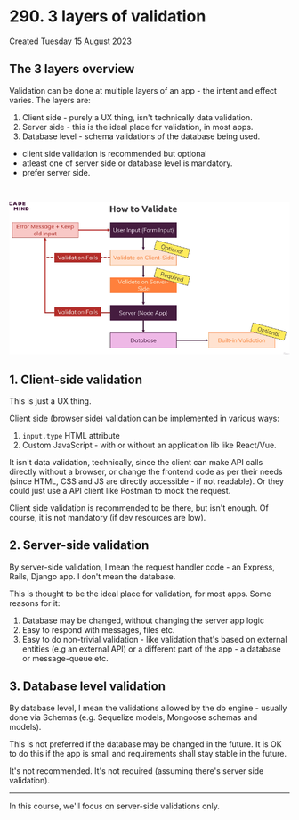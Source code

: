 # 290. 3 layers of validation
Created Tuesday 15 August 2023

## The 3 layers overview
Validation can be done at multiple layers of an app - the intent and effect varies. The layers are:
1. Client side - purely a UX thing, isn't technically data validation.
2. Server side - this is the ideal place for validation, in most apps.
3. Database level - schema validations of the database being used.

- client side validation is recommended but optional
- atleast one of server side or database level is mandatory. 
- prefer server side.

&nbsp;
&nbsp;

![](../../../../assets/290_3_layers_of_validation-image-1-0473ea29.png)


## 1. Client-side validation
This is just a UX thing.

Client side (browser side) validation can be implemented in various ways:
1. `input.type` HTML attribute
2. Custom JavaScript - with or without an application lib like React/Vue.
   
It isn't data validation, technically, since the client can make API calls directly without a browser, or change the frontend code as per their needs (since HTML, CSS and JS are directly accessible - if not readable).
Or they could just use a API client like Postman to mock the request.

Client side validation is recommended to be there, but isn't enough. Of course, it is not mandatory (if dev resources are low).


## 2. Server-side validation
By server-side validation, I mean the request handler code - an Express, Rails, Django app. I don't mean the database.

This is thought to be the ideal place for validation, for most apps. Some reasons for it:
1. Database may be changed, without changing the server app logic
2. Easy to respond with messages, files etc.
3. Easy to do non-trivial validation - like validation that's based on external entities (e.g an external API) or a different part of the app - a database or message-queue etc.


## 3. Database level validation
By database level, I mean the validations allowed by the db engine - usually done via Schemas (e.g. Sequelize models, Mongoose schemas and models).

This is not preferred if the database may be changed in the future.
It is OK to do this if the app is small and requirements shall stay stable in the future.

It's not recommended. It's not required (assuming there's server side validation).

---

In this course, we'll focus on server-side validations only.